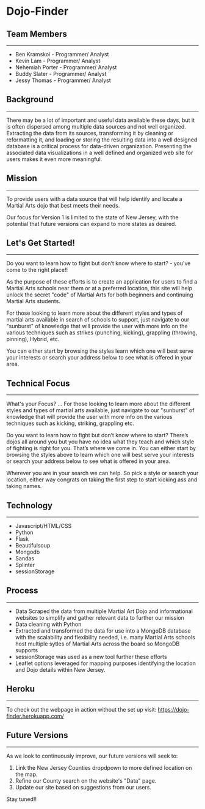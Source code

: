 # Dojo-Finder

## Team Members

---

* Ben Kramskoi - Programmer/ Analyst
* Kevin Lam - Programmer/ Analyst
* Nehemiah Porter - Programmer/ Analyst
* Buddy Slater - Programmer/ Analyst
* Jessy Thomas - Programmer/ Analyst


## Background

---
There may be a lot of important and useful data available these days, but it is often dispersed among multiple data sources and not well organized. Extracting the data from its sources, transforming it by cleaning or reformatting it, and loading or storing the resulting data into a well designed database is a critical process for data-driven organization. Presenting the associated data visualizations in a well defined and organized web site for users makes it even more meaningful. 

## Mission

---

To provide users with a data source that will help identify and locate a Martial Arts dojo that best meets their needs. 

Our focus for Version 1 is limited to the state of New Jersey, with the potential that future versions can expand to more states as desired. 

## Let's Get Started! 

---

Do you want to learn how to fight but don’t know where to start? - you've come to the right place!! 

As the purpose of these efforts is to create an application for users to find a Martial Arts schools near them or at a preferred location, this site will help unlock the secret "code" of Martial Arts for both beginners and continuing Martial Arts students.

For those looking to learn more about the different styles and types of martial arts available in search of schools to support, just navigate to our "sunburst" of knowledge that will provide the user with more info on the various techniques such as strikes (punching, kicking),  grappling (throwing, pinning), Hybrid, etc.

You can either start by browsing the styles learn which one will best serve your interests or search your address below to see what is offered in your area.

## Technical Focus

---

What's your Focus? ... For those looking to learn more about the different styles and types of martial arts available, just navigate to our "sunburst" of knowledge that will provide the user with more info on the various techniques such as kicking, striking, grappling etc. 

Do you want to learn how to fight but don’t know where to start? There’s dojos all around you but you have no idea what they teach and which style of fighting is right for you. That’s where we come in. You can either start by browsing the styles above to learn which one will best serve your interests or search your address below to see what is offered in your area.</p>
    <p>Wherever you are in your search we can help. So pick a style or search your location, either way congrats on taking the first step to start kicking ass and taking names.</p>

## Technology

---

* Javascript/HTML/CSS
* Python
* Flask
* Beautifulsoup
* Mongodb
* Sandas
* Splinter
* sessionStorage

## Process

---
* Data Scraped the data from multiple Martial Art Dojo and informational websites to simplify and gather relevant data to further our mission
* Data cleaning with Python
* Extracted and transformed the data for use into a  MongoDB database with the scalability and flexibility needed, i.e. many Martial Arts schools host multiple sytles of Martial Arts across the board so MongoDB supports
* sessionStorage was used as a new tool further these efforts
* Leaflet options leveraged for mapping purposes identifying the location and Dojo details within New Jersey. 



## Heroku

---
To check out the webpage in action without the set up visit: https://dojo-finder.herokuapp.com/

## Future Versions

---

As we look to continuously improve, our future versions will seek to: 
1. Link the New Jersey Counties dropdpown to more defined location on the map.
2. Refine our County search on the website's "Data" page. 
3. Update our site based on suggestions from our users. 

Stay tuned!! 

